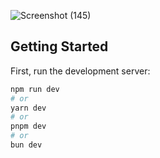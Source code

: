 
![Screenshot (145)](https://github.com/user-attachments/assets/c0810ef1-e393-4e95-abed-0c769acc5843)


## Getting Started

First, run the development server:

```bash
npm run dev
# or
yarn dev
# or
pnpm dev
# or
bun dev
```


